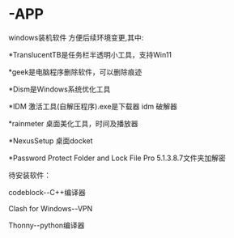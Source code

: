 # -APP
windows装机软件
方便后续环境变更,其中:
  
  *TranslucentTB是任务栏半透明小工具，支持Win11
  
  *geek是电脑程序删除软件，可以删除痕迹
  
  *Dism是Windows系统优化工具

  *IDM 激活工具(自解压程序).exe是下载器 idm 破解器
  
  *rainmeter 桌面美化工具，时间及播放器

  *NexusSetup 桌面docket
  
  *Password Protect Folder and Lock File Pro 5.1.3.8.7文件夹加解密

待安装软件：

codeblock--C++编译器

Clash for Windows--VPN

Thonny--python编译器
